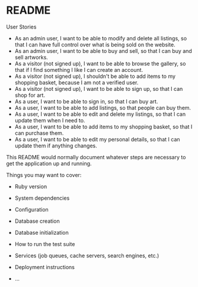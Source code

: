# README

User Stories

- As an admin user, I want to be able to modify and delete all listings, so that I can have full control over what is being sold on the website.
- As an admin user, I want to be able to buy and sell, so that I can buy and sell artworks.
- As a visitor (not signed up), I want to be able to browse the gallery, so that if I find something I like I can create an account.
- As a visitor (not signed up), I shouldn't be able to add items to my shopping basket, because I am not a verified user.
- As a visitor (not signed up), I want to be able to sign up, so that I can shop for art.
- As a user, I want to be able to sign in, so that I can buy art.
- As a user, I want to be able to add listings, so that people can buy them.
- As a user, I want to be able to edit and delete my listings, so that I can update them when I need to.
- As a user, I want to be able to add items to my shopping basket, so that I can purchase them.
- As a user, I want to be able to edit my personal details, so that I can update them if anything changes.



This README would normally document whatever steps are necessary to get the
application up and running.

Things you may want to cover:

* Ruby version

* System dependencies

* Configuration

* Database creation

* Database initialization

* How to run the test suite

* Services (job queues, cache servers, search engines, etc.)

* Deployment instructions

* ...
